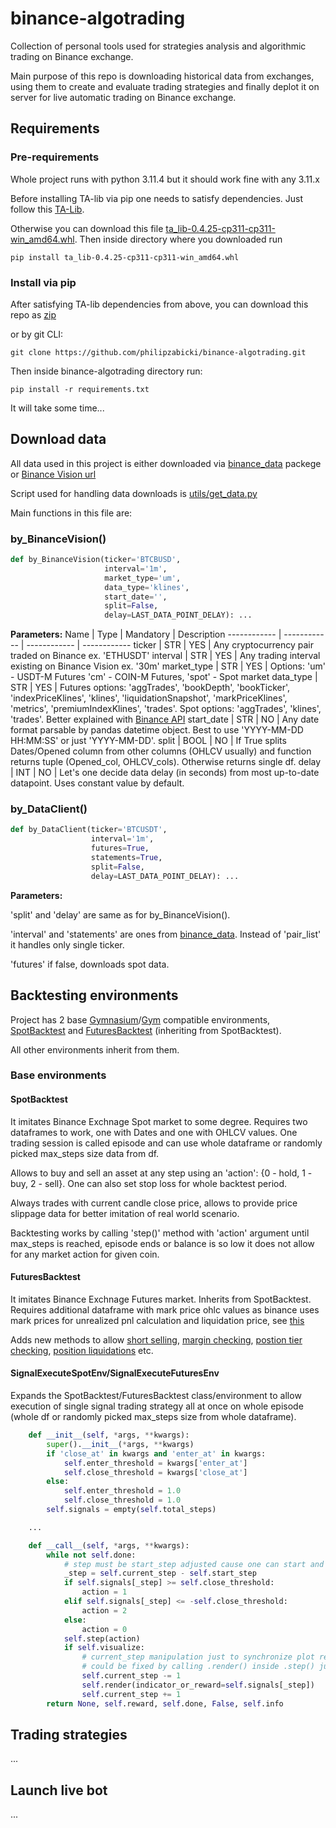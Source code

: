 # binance-algotrading

Collection of personal tools used for strategies analysis and algorithmic trading on Binance exchange.

Main purpose of this repo is downloading historical data from exchanges, using them to create and evaluate trading
strategies and finally deplot it on server for live automatic trading on Binance exchange.

## Requirements
### Pre-requirements
Whole project runs with python 3.11.4 but it should work fine with any 3.11.x

Before installing TA-lib via pip one needs to satisfy dependencies.
Just follow this [TA-Lib](https://github.com/TA-Lib/ta-lib-python?tab=readme-ov-file#dependencies).

Otherwise you can download this file [ta_lib-0.4.25-cp311-cp311-win_amd64.whl](https://drive.google.com/file/d/117WDdPpTAJK_IX2yWpliBRy14m9uUWSD/view?usp=sharing).
Then inside directory where you downloaded run 
```
pip install ta_lib-0.4.25-cp311-cp311-win_amd64.whl
```
### Install via pip
After satisfying TA-lib dependencies from above, you can download this repo as [zip](https://codeload.github.com/philipzabicki/binance-algotrading/zip/refs/heads/main) 

or by git CLI:
```
git clone https://github.com/philipzabicki/binance-algotrading.git
```
Then inside binance-algotrading directory run:
```
pip install -r requirements.txt
```
It will take some time...

## Download data
All data used in this project is either downloaded via [binance_data](https://github.com/uneasyguy/binance_data.git) packege or [Binance Vision url](https://data.binance.vision/)

Script used for handling data downloads is [utils/get_data.py](https://github.com/philipzabicki/binance-algotrading/blob/main/utils/get_data.py)

Main functions in this file are:
### by_BinanceVision()
```python
def by_BinanceVision(ticker='BTCBUSD',
                     interval='1m',
                     market_type='um',
                     data_type='klines',
                     start_date='',
                     split=False,
                     delay=LAST_DATA_POINT_DELAY): ...
```
**Parameters:**
Name | Type | Mandatory | Description
------------ | ------------ | ------------ | ------------
ticker | STR | YES | Any cryptocurrency pair traded on Binance ex. 'ETHUSDT'
interval | STR | YES | Any trading interval existing on Binance Vision ex. '30m'
market_type | STR | YES | Options: 'um' - USDT-M Futures 'cm' - COIN-M Futures, 'spot' - Spot market
data_type | STR | YES | Futures options: 'aggTrades', 'bookDepth', 'bookTicker', 'indexPriceKlines', 'klines', 'liquidationSnapshot', 'markPriceKlines', 'metrics', 'premiumIndexKlines', 'trades'. Spot options: 'aggTrades', 'klines', 'trades'. Better explained with [Binance API](https://github.com/binance/binance-spot-api-docs/blob/master/web-socket-api.md#market-data-requests)
start_date | STR | NO | Any date format parsable by pandas datetime object. Best to use 'YYYY-MM-DD HH:MM:SS' or just 'YYYY-MM-DD'.
split | BOOL | NO | If True splits Dates/Opened column from other columns (OHLCV usually) and function returns tuple (Opened_col, OHLCV_cols). Otherwise returns single df.
delay | INT | NO | Let's one decide data delay (in seconds) from most up-to-date datapoint. Uses constant value by default.

### by_DataClient()
```python
def by_DataClient(ticker='BTCUSDT',
                  interval='1m',
                  futures=True,
                  statements=True,
                  split=False,
                  delay=LAST_DATA_POINT_DELAY): ...
```
**Parameters:**

'split' and 'delay' are same as for by_BinanceVision().

'interval' and 'statements' are ones from [binance_data](https://github.com/uneasyguy/binance_data#kline_data). Instead of 'pair_list' it handles only single ticker.

'futures' if false, downloads spot data.

## Backtesting environments
Project has 2 base [Gymnasium](https://github.com/Farama-Foundation/Gymnasium.git)/[Gym](https://github.com/openai/gym.git) compatible environments, [SpotBacktest](https://github.com/philipzabicki/binance-algotrading/blob/main/enviroments/base.py#L16) and [FuturesBacktest](https://github.com/philipzabicki/binance-algotrading/blob/main/enviroments/base.py#L352) (inheriting from SpotBacktest).

All other environments inherit from them.
### Base environments
#### SpotBacktest
It imitates Binance Exchnage Spot market to some degree. Requires two dataframes to work, one with Dates and one with OHLCV values. One trading session is called episode and can use whole dataframe or randomly picked max_steps size data from df.

Allows to buy and sell an asset at any step using an 'action': {0 - hold, 1 - buy, 2 - sell}. One can also set stop loss for whole backtest period.

Always trades with current candle close price, allows to provide price slippage data for better imitation of real world scenario.

Backtesting works by calling 'step()' method with 'action' argument until max_steps is reached, episode ends or balance is so low it does not allow for any market action for given coin.
#### FuturesBacktest
It imitates Binance Exchnage Futures market. Inherits from SpotBacktest. Requires additional dataframe with mark price ohlc values as binance uses mark prices for unrealized pnl calculation and liquidation price, see [this](https://www.binance.com/en/blog/futures/what-is-the-difference-between-a-futures-contracts-last-price-and-mark-price-5704082076024731087)

Adds new methods to allow [short selling](https://github.com/philipzabicki/binance-algotrading/blob/main/enviroments/base.py#L447), [margin checking](https://github.com/philipzabicki/binance-algotrading/blob/main/enviroments/base.py#L426), [postion tier checking](https://www.binance.com/en/futures/trading-rules/perpetual/leverage-margin), [position liquidations](https://github.com/philipzabicki/binance-algotrading/blob/main/enviroments/base.py#L485) etc.
#### SignalExecuteSpotEnv/SignalExecuteFuturesEnv
Expands the SpotBacktest/FuturesBacktest class/environment to allow execution of single signal trading strategy all at once on whole episode (whole df or randomly picked max_steps size from whole dataframe).

```python
    def __init__(self, *args, **kwargs):
        super().__init__(*args, **kwargs)
        if 'close_at' in kwargs and 'enter_at' in kwargs:
            self.enter_threshold = kwargs['enter_at']
            self.close_threshold = kwargs['close_at']
        else:
            self.enter_threshold = 1.0
            self.close_threshold = 1.0
        self.signals = empty(self.total_steps)

    ...

    def __call__(self, *args, **kwargs):
        while not self.done:
            # step must be start_step adjusted cause one can start and end backtest at any point in df
            _step = self.current_step - self.start_step
            if self.signals[_step] >= self.close_threshold:
                action = 1
            elif self.signals[_step] <= -self.close_threshold:
                action = 2
            else:
                action = 0
            self.step(action)
            if self.visualize:
                # current_step manipulation just to synchronize plot rendering
                # could be fixed by calling .render() inside .step() just before return statement
                self.current_step -= 1
                self.render(indicator_or_reward=self.signals[_step])
                self.current_step += 1
        return None, self.reward, self.done, False, self.info
```



## Trading strategies

...

## Launch live bot

...
